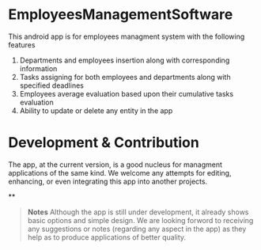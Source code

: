 # EmployeesManagementSoftware

This android app is for employees managment system with the following features
1. Departments and employees insertion along with corresponding information
2. Tasks assigning for both employees and departments along with specified deadlines 
3. Employees average evaluation based upon their cumulative tasks evaluation 
4. Ability to update or delete any entity in the app


# Development & Contribution

The app, at the current version, is a good nucleus for managment applications of the same kind. We welcome any attempts for editing, enhancing, or even integrating this app into another projects.

**
> **Notes**
> Although the app is still under development, it already shows basic options and simple design. We are looking forword to receiving any 
> suggestions or notes (regarding any aspect in the app) as they help as to produce applications of better quality. 

